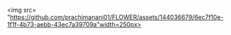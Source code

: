 
<img src= "https://github.com/prachimanani01/FLOWER/assets/144036679/6ec7f10e-1f1f-4b73-aebb-43ec7a39709a"width=250px>
